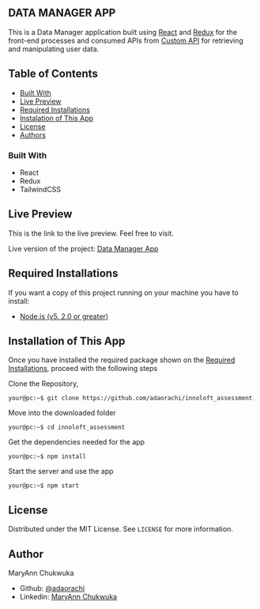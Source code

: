 ## DATA MANAGER APP

This is a Data Manager application built using [React](https://reactjs.org/) and [Redux](https://redux.js.org/) for the front-end processes and consumed APIs from [Custom API](https://api-test.innoloft.com) for retrieving and manipulating user data.

## Table of Contents

- [Built With](#built-with)
- [Live Preview](#live-preview)
- [Required Installations](#required-installations)
- [Instalation of This App](#instalation)
- [License](#license)
- [Authors](#authors)

### Built With

- React
- Redux
- TailwindCSS

<!-- LIVE PREVIEW -->

## Live Preview

This is the link to the live preview. Feel free to visit.<br>

Live version of the project: [Data Manager App](https://innoloft-assess.netlify.app/)<br>

<!-- REQUIRED INSTALLATION -->

## Required Installations

<p>If you want a copy of this project running on your machine you have to install:</p>

- <a href="https://nodejs.org/en/">Node.js (v5. 2.0 or greater)</a>

<!-- INSTALLATION -->

## Installation of This App

Once you have installed the required package shown on the [Required Installations](#required-installations), proceed with the following steps

Clone the Repository,

```Shell
your@pc:~$ git clone https://github.com/adaorachi/innoloft_assessment
```

Move into the downloaded folder

```Shell
your@pc:~$ cd innoloft_assessment
```

Get the dependencies needed for the app

```Shell
your@pc:~$ npm install
```

Start the server and use the app

```Shell
your@pc:~$ npm start
```

<!-- LICENSE -->

## License

Distributed under the MIT License. See `LICENSE` for more information.

<!-- CONTACT -->

## Author

MaryAnn Chukwuka

- Github: [@adaorachi](https://github.com/adaorachi)
- Linkedin: [MaryAnn Chukwuka](https://www.linkedin.com/in/adaorachi/)
